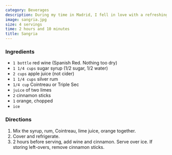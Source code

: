 ```yaml
---
category: Beverages
description: During my time in Madrid, I fell in love with a refreshing, fruity concoction called sangria. My recipe discovery happened unexpectedly in a small Andalusian town during a grape harvest festival, where the third-generation winemaker Don Eduardo shared his treasured family recipe. Back home, I couldn't wait to recreate this authentic sangria, bringing a touch of Spanish tradition to my gatherings.
image: sangria.jpg
size: 4 servings
time: 2 hours and 10 minutes
title: Sangria
---
```

### Ingredients

* `1 bottle` red wine (Spanish Red. Nothing too dry)
* `1 1/4 cups` sugar syrup (1/2 sugar, 1/2 water)
* `2 cups` apple juice (not cider)
* `1 1/4 cups` silver rum
* `1/4 cup` Cointreau or Triple Sec
* `juice` of two limes
* `2` cinnamon sticks
* `1` orange, chopped
* `ice`

### Directions

1. Mix the syrup, rum, Cointreau, lime juice, orange together.
2. Cover and refrigerate.
3. 2 hours before serving, add wine and cinnamon. Serve over ice. If storing left-overs, remove cinnamon sticks.
